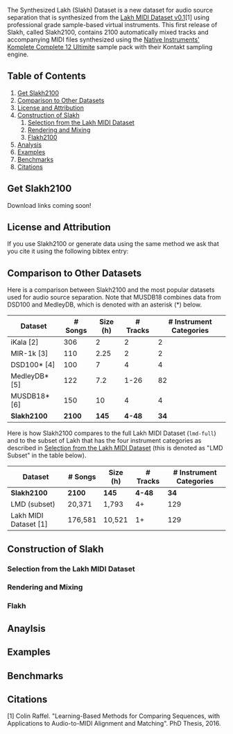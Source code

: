 The Synthesized Lakh (Slakh) Dataset is a new dataset for audio source separation that is synthesized from the [Lakh MIDI Dataset v0.1](https://colinraffel.com/projects/lmd/)[1] using professional grade sample-based virtual instruments. This first release of Slakh, called Slakh2100, contains 2100 automatically mixed tracks and accompanying MIDI files synthesized using the [Native Instruments' Komplete Complete 12 Ultimite](https://www.native-instruments.com/en/products/komplete/bundles/komplete-12-ultimate/) sample pack with their Kontakt sampling engine.


## Table of Contents

1. [Get Slakh2100](#download)
2. [Comparison to Other Datasets](#comparison)
3. [License and Attribution](#license)
4. [Construction of Slakh](#construction)
    1. [Selection from the Lakh MIDI Dataset](#selection)
    2. [Rendering and Mixing](#rendering)
    3. [Flakh2100](#flakh)
5. [Analysis](#analysis)
6. [Examples](#examples)
7. [Benchmarks](#benchmarks)
8. [Citations](#citations)
 

## Get Slakh2100 <a name="download"></a>

Download links coming soon!

## License and Attribution <a name="license"></a>
  
If you use Slakh2100 or generate data using the same method we ask that you cite it using the following bibtex entry:

<BibTex entry here>

## Comparison to Other Datasets <a name="comparison"></a>

Here is a comparison between Slakh2100 and the most popular datasets used for audio source separation. Note that MUSDB18 combines data from DSD100 and MedleyDB, which is denoted with an asterisk (\*) below.

| Dataset       | # Songs  | Size (h) | # Tracks | # Instrument Categories |
|---------------|----------|----------|----------|-------------------------|
| iKala [2]     | 306      | 2        | 2        | 2                       |
| MIR-1k [3]    | 110      | 2.25     | 2        | 2                       |
| DSD100* [4]   | 100      | 7        | 4        | 4                       |
| MedleyDB* [5] | 122      | 7.2      | 1-26     | 82                      |
| MUSDB18* [6]  | 150      | 10       | 4        | 4                       |
| **Slakh2100** | **2100** | **145**  | **4-48** | **34**                  |


Here is how Slakh2100 compares to the full Lakh MIDI Dataset (`lmd-full`) and to the subset of Lakh that has the four instrument categories as described in [Selection from the Lakh MIDI Dataset](#selection) (this is denoted as "LMD Subset" in the table below).

| Dataset               | # Songs  | Size (h) | # Tracks | # Instrument Categories |
|-----------------------|----------|----------|----------|-------------------------|
| **Slakh2100**         | **2100** | **145**  | **4-48** | **34**                  |
| LMD (subset)          | 20,371   | 1,793    | 4+       | 129                     |
| Lakh MIDI Dataset [1] | 176,581  | 10,521   | 1+       | 129                     |


## Construction of Slakh <a name="construction"></a>
### Selection from the Lakh MIDI Dataset <a name="selection"></a>

### Rendering and Mixing <a name="rendering"></a>

### Flakh <a name="flakh"></a>

## Anaylsis <a name="analysis"></a>

## Examples <a name="examples"></a>

## Benchmarks <a name="benchmarks"></a>


## Citations <a name="citations"></a>

[1] Colin Raffel. "Learning-Based Methods for Comparing Sequences, with Applications to Audio-to-MIDI Alignment and Matching". PhD Thesis, 2016.
